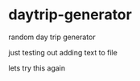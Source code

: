 # daytrip-generator
random day trip generator 

just testing out adding text to file

lets try this again


